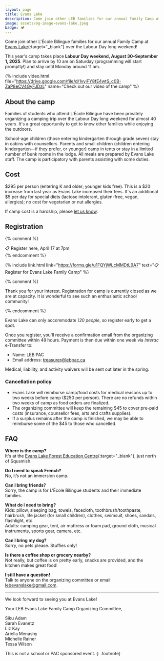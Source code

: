 ```yaml
---
layout: page
title: Evans Lake
description: Come join other LEB families for our annual Family Camp at Evans Lake!
image: assets/og-image-evans-lake.jpeg
badge: 🏕
---
```


Come join other L'École Bilingue families for our annual Family Camp at [Evans Lake](https://evanslake.com/){:target="_blank"} over the Labour Day long weekend!

This year's camp takes place **Labour Day weekend, August 30–September 1, 2025**. Plan to arrive by 10 am on Saturday (programming will start promptly!) and stay until Monday around 11 am.

{% include video.html file="https://drive.google.com/file/d/1vyiFY8fE4wtS_c0B-ZaP8eCV4GyFJDzL" name="Check out our video of the camp" %}

## About the camp

Families of students who attend L'École Bilingue have been privately organizing a camping trip over the Labour Day long weekend for almost 40 years. It's a great opportunity to get to know other families while enjoying the outdoors.

School-age children (those entering kindergarten through grade seven) stay in cabins with counsellors. Parents and small children (children entering kindergarten—if they prefer, or younger) camp in tents or stay in a limited number of bunk rooms in the lodge. All meals are prepared by Evans Lake staff. The camp is participatory with parents assisting with some duties.

## Cost

$295 per person (entering K and older; younger kids free). This is a $20 increase from last year as Evans Lake increased their fees. It's an additional $5 per day for special diets (lactose intolerant, gluten-free, vegan, allergies); no cost for vegetarian or nut allergies.

If camp cost is a hardship, please [let us know](mailto:lebevanslake@gmail.com).

## Registration 

{% comment %}
<div class="message message-icon">
  📋 Register here, April 17 at 7pm
</div>
{% endcomment %}

{% include link.html link="https://forms.gle/u1FQYjWLcMMDtL9A7" text="📋 Register for Evans Lake Family Camp" %}

{% comment %}
<div class="message-highlight">
  <p>Thank you for your interest. Registration for camp is currently closed as we are at capacity. It is wonderful to see such an enthusiastic school community!</p>
</div>
{% endcomment %}

Evans Lake can only accommodate _120 people_, so register early to get a spot.

Once you register, you'll receive a confirmation email from the organizing committee within 48 hours. Payment is then due within one week via _Interac_ e-Transfer to:

*	Name: LEB PAC
*	Email address: treasurer@lebpac.ca

Medical, liability, and activity waivers will be sent out later in the spring.

### Cancellation policy

*	Evans Lake will reimburse camp/food costs for medical reasons up to two weeks before camp ($250 per person). There are no refunds within two weeks of camp as food orders are finalized.
*	The organizing committee will keep the remaining $45 to cover pre-paid costs (insurance, counsellor fees, arts and crafts supplies).
*	If a surplus remains after the camp is finished, we may be able to reimburse some of the $45 to those who cancelled.

## FAQ

**Where is the camp?**  
It's at the [Evans Lake Forest Education Centre](https://goo.gl/maps/eU2bzYBFbjybUhtz7){:target="_blank"}, just north of Squamish.

**Do I need to speak French?**  
No, it’s not an immersion camp.

**Can I bring friends?**  
Sorry, the camp is for L'École Bilingue students and their immediate families.

**What do I need to bring?**  
Kids: pillow, sleeping bag, towels, facecloth, toothbrush/toothpaste, hairbrush, life jacket (for small children), clothes, swimsuit, shoes, sandals, flashlight, etc.  
Adults: camping gear, tent, air mattress or foam pad, ground cloth, musical instruments, sports gear, camera, etc.

**Can I bring my dog?**  
Sorry, no pets please. Stuffies only!

**Is there a coffee shop or grocery nearby?**  
Not really, but coffee is on pretty early, snacks are provided, and the kitchen makes great food!

**I still have a question!**  
Talk to anyone on the organizing committee or email [lebevanslake@gmail.com](mailto:lebevanslake@gmail.com).

---

We look forward to seeing you at Evans Lake!

Your LEB Evans Lake Family Camp Organizing Committee,

Siku Adam  
Sarah Evanetz  
Liz Kay  
Ariella Menashy  
Michelle Rainer  
Tessa Wilson  

This is not a school or PAC sponsored event.
{: .footnote}